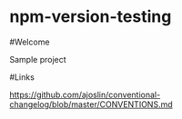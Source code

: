 npm-version-testing
===================

#Welcome

Sample project

#Links

https://github.com/ajoslin/conventional-changelog/blob/master/CONVENTIONS.md